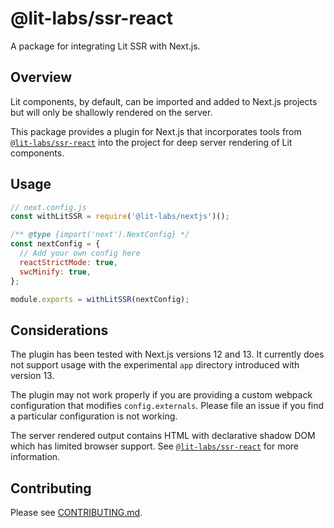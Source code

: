 # @lit-labs/ssr-react

A package for integrating Lit SSR with Next.js.

## Overview

Lit components, by default, can be imported and added to Next.js projects but will only be shallowly rendered on the server.

This package provides a plugin for Next.js that incorporates tools from [`@lit-labs/ssr-react`](../ssr-react/README.md) into the project for deep server rendering of Lit components.

## Usage

```js
// next.config.js
const withLitSSR = require('@lit-labs/nextjs')();

/** @type {import('next').NextConfig} */
const nextConfig = {
  // Add your own config here
  reactStrictMode: true,
  swcMinify: true,
};

module.exports = withLitSSR(nextConfig);
```

## Considerations

The plugin has been tested with Next.js versions 12 and 13. It currently does not support usage with the experimental `app` directory introduced with version 13.

The plugin may not work properly if you are providing a custom webpack configuration that modifies `config.externals`. Please file an issue if you find a particular configuration is not working.

The server rendered output contains HTML with declarative shadow DOM which has limited browser support. See [`@lit-labs/ssr-react`](../ssr-react/README.md#other-considerations) for more information.

## Contributing

Please see [CONTRIBUTING.md](../../../CONTRIBUTING.md).
